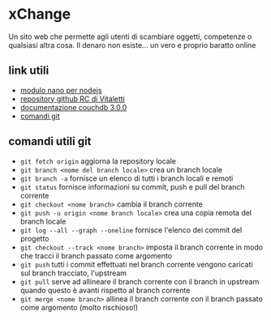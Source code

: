# xChange
Un sito web che permette agli utenti di scambiare oggetti, competenze o qualsiasi altra cosa. Il denaro non esiste... un vero e proprio baratto online

## link utili
- [modulo nano per nodejs]([https://link](https://www.npmjs.com/package/nano))
- [repository github RC di Vitaletti]([https://link](https://github.com/andreavitaletti/RC))
- [documentazione couchdb 3.0.0](https://docs.couchdb.org/en/3.0.0/index.html)
- [comandi git](https://www.instagram.com/p/B_mngFBAPJO/?igshid=1vzzdu5g38dpm)

## comandi utili git
- `git fetch origin` aggiorna la repository locale
- `git branch <nome del branch locale>` crea un branch locale
- `git branch -a` fornisce un elenco di tutti i branch locali e remoti
- `git status` fornisce informazioni su commit, push e pull del branch corrente
- `git checkout <nome branch>` cambia il branch corrente
- `git push -u origin <nome branch locale>` crea una copia remota del branch locale
- `git log --all --graph --oneline` fornisce l'elenco dei commit del progetto
- `git checkout --track <nome branch>` imposta il branch corrente in modo che tracci il branch passato come argomento
- `git push` tutti i commit effettuati nel branch corrente vengono caricati sul branch tracciato, l'upstream
- `git pull` serve ad allineare il branch corrente con il branch in upstream quando questo è avanti rispetto al branch corrente
- `git merge <nome branch>` allinea il branch corrente con il branch passato come argomento (molto rischioso!)